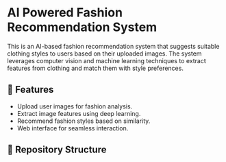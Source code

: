 # AI Powered Fashion Recommendation System

This is an AI-based fashion recommendation system that suggests suitable clothing styles to users based on their uploaded images. The system leverages computer vision and machine learning techniques to extract features from clothing and match them with style preferences.

## 🚀 Features

- Upload user images for fashion analysis.
- Extract image features using deep learning.
- Recommend fashion styles based on similarity.
- Web interface for seamless interaction.

## 📁 Repository Structure

